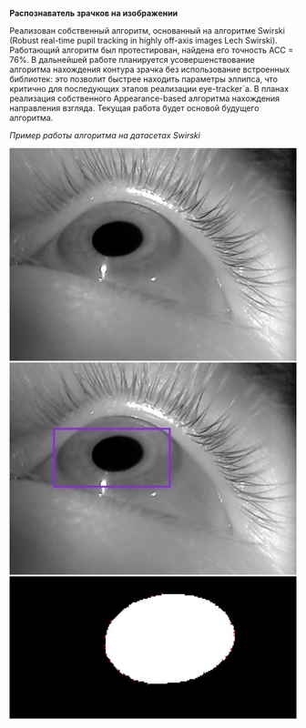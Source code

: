 **Распознаватель зрачков на изображении**

Реализован собственный алгоритм, основанный на алгоритме Swirski (Robust real-time pupil tracking in highly off-axis images Lech Swirski). Работающий алгоритм был протестирован, найдена его точность ACC = 76%. 
В дальнейшей работе планируется усовершенствование алгоритма нахождения контура зрачка без использование встроенных библиотек: это позволит быстрее находить параметры эллипса, что критично для последующих этапов реализации eye-tracker`а. В планах реализация собственного Appearance-based алгоритма нахождения направления взгляда. Текущая работа будет основой будущего алгоритма. 

*Пример работы алгоритма на датасетах Swirski*

![Иллюстрация к проекту](https://github.com/chapych/Pupil-recogniser/blob/master/example1.jpg)
![Иллюстрация к проекту](https://github.com/chapych/Pupil-recogniser/blob/master/example2.jpg)
![Иллюстрация к проекту](https://github.com/chapych/Pupil-recogniser/blob/master/example3.jpg)


